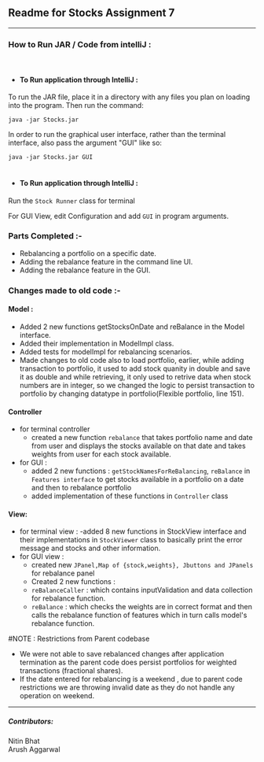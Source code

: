 ## Readme for Stocks Assignment 7
<hr>

### How to Run JAR / Code from intelliJ :
<br/>

- #### To Run application through IntelliJ :

To run the JAR file, place it in a directory with any files you plan on loading into the program. Then run the command:

```java -jar Stocks.jar```

In order to run the graphical user interface, rather than the terminal interface, also pass the argument "GUI" like so:

```java -jar Stocks.jar GUI```
<br/>
<br/>
- #### To Run application through IntelliJ : 
    
Run the ```Stock Runner``` class for terminal
    
For GUI View, edit Configuration and add ```GUI``` in program arguments.

### Parts Completed :-
- Rebalancing a portfolio on a specific date.
- Adding the rebalance feature in the command line UI.
- Adding the rebalance feature in the GUI.

### Changes made to old code :-

#### Model : 
   - Added 2 new functions getStocksOnDate and reBalance in the Model interface.
   - Added their implementation in ModelImpl class.
   - Added tests for modelImpl for rebalancing scenarios.
   - Made changes to old code also to load portfolio, earlier, while adding transaction to portfolio, it used to add stock quanity in double and save it as double and while retrieving, it only used to retrive data when stock numbers are in integer, so we changed the logic to persist transaction to portfolio by changing datatype in portfolio(Flexible portfolio, line 151).

#### Controller
   - for terminal controller
     - created a new function ```rebalance``` that takes portfolio name and date from user and displays the stocks available on that date and takes weights from user for each stock available.
   - for GUI : 
     - added 2 new functions : ```getStockNamesForReBalancing```, ```reBalance``` in ```Features interface``` to get stocks available in a portfolio on a date and then to rebalance portfolio
     - added implementation of these functions in ```Controller``` class

#### View:
   - for terminal view : 
         -added 8 new functions in StockView interface and their implementations in ```StockViewer``` class to basically print the error message and stocks and other information.
   - for GUI view : 
     - created new ```JPanel,Map of {stock,weights}, Jbuttons and JPanels``` for rebalance panel
     - Created 2 new functions : 
     - ```reBalanceCaller``` : which contains inputValidation and data collection for rebalance function.
     - ```reBalance``` : which checks the weights are in correct format and then calls the rebalance function of features which in turn calls model's rebalance function.


#NOTE : Restrictions from Parent codebase

- We were not able to save rebalanced changes after application termination as the parent code does persist portfolios for weighted transactions (fractional shares).
- If the date entered for rebalancing is a weekend , due to parent code restrictions we are throwing invalid date as they do not handle any operation on weekend.

<hr>

<h5>Contributors:</h5> 

Nitin Bhat
<br>
Arush Aggarwal
